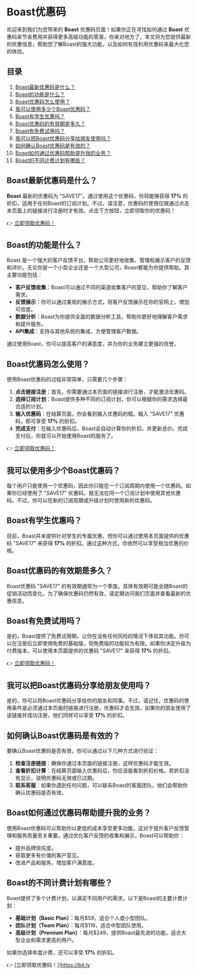 # Boast优惠码

欢迎来到我们为您带来的 **Boast** 优惠码页面！如果你正在寻找如何通过 **Boast** 优惠码来节省费用并获得更多高级功能的答案，你来对地方了。本文将为您提供最新的优惠信息，帮助您了解Boast的强大功能，以及如何有效利用优惠码来最大化您的体验。

## 目录

1. [Boast最新优惠码是什么？](#Boast最新优惠码是什么)
2. [Boast的功能是什么？](#Boast的功能是什么)
3. [Boast优惠码怎么使用？](#Boast优惠码怎么使用)
4. [我可以使用多少个Boast优惠码？](#我可以使用多少个Boast优惠码)
5. [Boast有学生优惠吗？](#Boast有学生优惠吗)
6. [Boast优惠码的有效期是多久？](#Boast优惠码的有效期是多久)
7. [Boast有免费试用吗？](#Boast有免费试用吗)
8. [我可以把Boast优惠码分享给朋友使用吗？](#我可以把Boast优惠码分享给朋友使用吗)
9. [如何确认Boast优惠码是有效的？](#如何确认Boast优惠码是有效的)
10. [Boast如何通过优惠码帮助提升我的业务？](#Boast如何通过优惠码帮助提升我的业务)
11. [Boast的不同计费计划有哪些？](#Boast的不同计费计划有哪些)

## Boast最新优惠码是什么？

**Boast** 最新的优惠码为 "SAVE17"。通过使用这个优惠码，你将能够获得 **17%** 的折扣，适用于任何Boast的订阅计划。不过，请注意，优惠码的使用仅限通过点击本页面上的链接进行注册时才有效。点击下方按钮，立即领取你的优惠码！

👉 [立即领取优惠码！](https://bit.ly/3XGj4Hf)

## Boast的功能是什么？

Boast 是一个强大的客户反馈平台，帮助公司更好地收集、管理和展示客户的反馈和评价。无论你是一个小型企业还是一个大型公司，Boast都能为你提供帮助。其主要功能包括：

- **客户反馈收集**：Boast可以通过不同的渠道收集客户的意见，帮助你了解客户需求。
- **反馈展示**：你可以通过美观的展示方式，将客户反馈展示在你的官网上，增加可信度。
- **数据分析**：Boast为你提供全面的数据分析工具，帮助你更好地理解客户需求和提升服务。
- **API集成**：支持与其他系统的集成，方便管理客户数据。

通过使用Boast，你可以提高客户的满意度，并为你的业务建立更强的信誉。

## Boast优惠码怎么使用？

使用Boast优惠码的过程非常简单，只需要几个步骤：

1. **点击链接注册**：首先，你需要通过本页面的链接进行注册，才能激活优惠码。
2. **选择订阅计划**：Boast提供多种不同的订阅计划，你可以根据你的需求选择最合适的计划。
3. **输入优惠码**：在结算页面，你会看到输入优惠码的框。输入 "SAVE17" 优惠码，即可享受 **17%** 的折扣。
4. **完成支付**：在输入优惠码后，Boast会自动计算你的折扣，并更新总价。完成支付后，你就可以开始使用Boast的服务了。

👉 [立即领取优惠码！](https://bit.ly/3XGj4Hf)

## 我可以使用多少个Boast优惠码？

每个用户只能使用一个优惠码，因此你只能在一个订阅周期内使用一个优惠码。如果你已经使用了 "SAVE17" 优惠码，就无法在同一个订阅计划中使用其他优惠码。不过，你可以在新的订阅周期或升级计划时使用新的优惠码。

## Boast有学生优惠吗？

目前，Boast并未提供针对学生的专属优惠。但你可以通过使用本页面提供的优惠码 "SAVE17" 来获得 **17%** 的折扣。通过这种方式，你依然可以享受相当优惠的价格。

## Boast优惠码的有效期是多久？

Boast优惠码 "SAVE17" 的有效期通常为一个季度。具体有效期可能会随Boast的促销活动而变化。为了确保优惠码仍然有效，请定期访问我们页面并查看最新的优惠信息。

## Boast有免费试用吗？

是的，Boast提供了免费试用期，让你在没有任何风险的情况下体验其功能。你可以在注册后立即使用免费的基础版，但免费版的功能较为有限。如果你决定升级为付费版本，可以使用本页面提供的优惠码 "SAVE17" 来获得 **17%** 的折扣。

👉 [立即领取优惠码！](https://bit.ly/3XGj4Hf)

## 我可以把Boast优惠码分享给朋友使用吗？

是的，你可以将Boast优惠码分享给你的朋友和同事。不过，请记住，优惠码的使用条件是必须通过本页面的链接进行注册，优惠码才会生效。如果你的朋友使用了该链接并成功注册，他们同样可以享受 **17%** 的折扣。

## 如何确认Boast优惠码是有效的？

要确认Boast优惠码是否有效，你可以通过以下几种方式进行验证：

1. **检查注册链接**：确保你通过本页面的链接注册，这样优惠码才能生效。
2. **查看折扣计算**：在结算页面输入优惠码后，你应该能看到折扣价格。若折扣没有显示，说明优惠码无效或已过期。
3. **联系客服**：如果你遇到任何问题，可以联系Boast的客服团队，他们会帮助你确认优惠码是否有效。

## Boast如何通过优惠码帮助提升我的业务？

使用Boast优惠码可以帮助你以更低的成本享受更多功能，这对于提升客户反馈管理和服务质量至关重要。通过优化客户反馈的收集和展示，Boast可以帮助你：

- 提升品牌信任度。
- 获取更多有价值的客户意见。
- 改进产品和服务，增加客户满意度。

## Boast的不同计费计划有哪些？

Boast提供了多个计费计划，以满足不同用户的需求。以下是Boast的主要计费计划：

- **基础计划（Basic Plan）**：每月$59，适合个人或小型团队。
- **团队计划（Team Plan）**：每月$119，适合中型团队使用。
- **高级计划（Premium Plan）**：每月$249，提供Boast最先进的功能，适合大型企业和需求更高的用户。

如果你选择年度计费，还可以享受 **17%** 的折扣。

👉 [立即领取优惠码！](https://bit.ly
